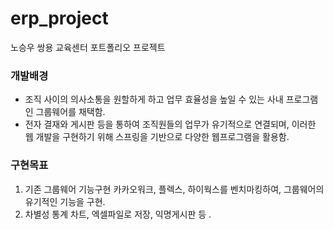 # erp_project
노승우 쌍용 교육센터 포트폴리오 프로젝트
### 개발배경
- 조직 사이의 의사소통을 원할하게 하고 업무 효율성을 높일 수 있는 사내 프로그램인 그룹웨어를 채택함.
- 전자 결재와 게시판 등을 통하여 조직원들의 업무가 유기적으로 연결되며,
이러한 웹 개발을 구현하기 위해 스프링을 기반으로 다양한 웹프로그램을 활용함.
### 구현목표
1. 기존 그룹웨어 기능구현
카카오워크, 플렉스, 하이웍스를 벤치마킹하여, 그룹웨어의 유기적인 기능을 구현.
2. 차별성
통계 차트, 엑셀파일로 저장, 익명게시판 등
.
